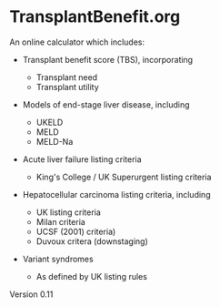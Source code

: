 # TransplantBenefit.org

An online calculator which includes:

* Transplant benefit score (TBS), incorporating
    - Transplant need
    - Transplant utility

* Models of end-stage liver disease, including
    - UKELD
    - MELD
    - MELD-Na
    
* Acute liver failure listing criteria
    - King's College / UK Superurgent listing criteria
    
* Hepatocellular carcinoma listing criteria, including
    - UK listing criteria
    - Milan criteria
    - UCSF (2001) criteria)
    - Duvoux critera (downstaging)
    
* Variant syndromes
    - As defined by UK listing rules

Version 0.11
